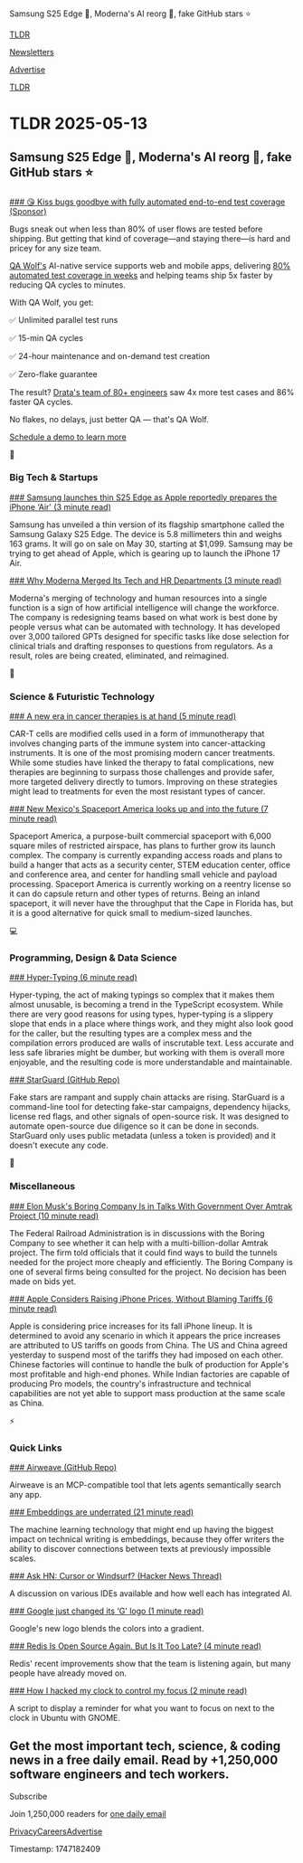 Samsung S25 Edge 📱, Moderna's AI reorg 🤖, fake GitHub stars ⭐

[TLDR](/)

[Newsletters](/newsletters)

[Advertise](https://advertise.tldr.tech/)

[TLDR](/)

# TLDR 2025-05-13

## Samsung S25 Edge 📱, Moderna's AI reorg 🤖, fake GitHub stars ⭐

### 

[### 😘 Kiss bugs goodbye with fully automated end-to-end test coverage (Sponsor)](https://www.qawolf.com?utm_source=tldr&amp;utm_medium=newsletter&amp;utm_campaign=ACQ_All_Demo_Conversions__NewsletterAudience_-_Newsletter_KissBugsGoodbye_20250513-None_Experiment-FALSE&amp;utm_term=headline-KissBugsGoodbyeWithFullyAutomatedEndToEndTestCoverage&amp;utm_content=KissBugsGoodbye_ScheduleADemoToLearnMore__Headline%3AKissBugsGoodbyeWithFullyAutomatedEndToEndTestCoverage____Newsletter-PrimaryPlacement_20250513_v1_)

Bugs sneak out when less than 80% of user flows are tested before shipping. But getting that kind of coverage—and staying there—is hard and pricey for any size team.

[QA Wolf's](https://www.qawolf.com?utm_source=tldr&utm_medium=newsletter&utm_campaign=ACQ_All_Demo_Conversions__NewsletterAudience_-_Newsletter_KissBugsGoodbye_20250513-None_Experiment-FALSE&utm_term=body-QAWolf&utm_content=KissBugsGoodbye_ScheduleADemoToLearnMore__Headline%3AKissBugsGoodbyeWithFullyAutomatedEndToEndTestCoverage____Newsletter-PrimaryPlacement_20250513_v1_) AI-native service supports web and mobile apps, delivering [80% automated test coverage in weeks](https://www.qawolf.com/how-it-works?utm_source=tldr&utm_medium=newsletter&utm_campaign=ACQ_All_Demo_Conversions__NewsletterAudience_-_Newsletter_KissBugsGoodbye_20250513-None_Experiment-FALSE&utm_term=body-80PercentAutomatedTestCoverageInWeeks&utm_content=KissBugsGoodbye_ScheduleADemoToLearnMore__Headline%3AKissBugsGoodbyeWithFullyAutomatedEndToEndTestCoverage____Newsletter-PrimaryPlacement_20250513_v1_) and helping teams ship 5x faster by reducing QA cycles to minutes.

With QA Wolf, you get:

✅ Unlimited parallel test runs

✅ 15-min QA cycles

✅ 24-hour maintenance and on-demand test creation

✅ Zero-flake guarantee

The result? [Drata's team of 80+ engineers](https://www.qawolf.com/case-studies/drata?utm_source=tldr&utm_medium=newsletter&utm_campaign=ACQ_All_Demo_Conversions__NewsletterAudience_-_Newsletter_KissBugsGoodbye_20250513-None_Experiment-FALSE&utm_term=body-DratasTeamOf80PlusEngineers&utm_content=KissBugsGoodbye_ScheduleADemoToLearnMore__Headline%3AKissBugsGoodbyeWithFullyAutomatedEndToEndTestCoverage____Newsletter-PrimaryPlacement_20250513_v1_) saw 4x more test cases and 86% faster QA cycles.

No flakes, no delays, just better QA — that's QA Wolf.

[Schedule a demo to learn more](https://www.qawolf.com?utm_source=tldr&utm_medium=newsletter&utm_campaign=ACQ_All_Demo_Conversions__NewsletterAudience_-_Newsletter_KissBugsGoodbye_20250513-None_Experiment-FALSE&utm_term=cta-ScheduleADemoToLearnMore&utm_content=KissBugsGoodbye_ScheduleADemoToLearnMore__Headline%3AKissBugsGoodbyeWithFullyAutomatedEndToEndTestCoverage____Newsletter-PrimaryPlacement_20250513_v1_)

📱

### Big Tech & Startups

[### Samsung launches thin S25 Edge as Apple reportedly prepares the iPhone ‘Air' (3 minute read)](https://www.cnbc.com/2025/05/12/samsung-galaxy-s25-edge-launch-specs-price-availability.html?utm_source=tldrnewsletter)

Samsung has unveiled a thin version of its flagship smartphone called the Samsung Galaxy S25 Edge. The device is 5.8 millimeters thin and weighs 163 grams. It will go on sale on May 30, starting at $1,099. Samsung may be trying to get ahead of Apple, which is gearing up to launch the iPhone 17 Air.

[### Why Moderna Merged Its Tech and HR Departments (3 minute read)](https://www.wsj.com/articles/why-moderna-merged-its-tech-and-hr-departments-95318c2a?st=WaRJYm&reflink=desktopwebshare_permalink&utm_source=tldrnewsletter)

Moderna's merging of technology and human resources into a single function is a sign of how artificial intelligence will change the workforce. The company is redesigning teams based on what work is best done by people versus what can be automated with technology. It has developed over 3,000 tailored GPTs designed for specific tasks like dose selection for clinical trials and drafting responses to questions from regulators. As a result, roles are being created, eliminated, and reimagined.

🚀

### Science & Futuristic Technology

[### A new era in cancer therapies is at hand (5 minute read)](https://arstechnica.com/health/2025/05/a-new-era-in-cancer-therapies-is-at-hand/?utm_source=tldrnewsletter)

CAR-T cells are modified cells used in a form of immunotherapy that involves changing parts of the immune system into cancer-attacking instruments. It is one of the most promising modern cancer treatments. While some studies have linked the therapy to fatal complications, new therapies are beginning to surpass those challenges and provide safer, more targeted delivery directly to tumors. Improving on these strategies might lead to treatments for even the most resistant types of cancer.

[### New Mexico's Spaceport America looks up and into the future (7 minute read)](https://www.space.com/space-exploration/launches-spacecraft/new-mexicos-spaceport-america-looks-up-and-into-the-future?utm_source=tldrnewsletter)

Spaceport America, a purpose-built commercial spaceport with 6,000 square miles of restricted airspace, has plans to further grow its launch complex. The company is currently expanding access roads and plans to build a hanger that acts as a security center, STEM education center, office and conference area, and center for handling small vehicle and payload processing. Spaceport America is currently working on a reentry license so it can do capsule return and other types of returns. Being an inland spaceport, it will never have the throughput that the Cape in Florida has, but it is a good alternative for quick small to medium-sized launches.

💻

### Programming, Design & Data Science

[### Hyper-Typing (6 minute read)](https://pscanf.com/s/341/?utm_source=tldrnewsletter)

Hyper-typing, the act of making typings so complex that it makes them almost unusable, is becoming a trend in the TypeScript ecosystem. While there are very good reasons for using types, hyper-typing is a slippery slope that ends in a place where things work, and they might also look good for the caller, but the resulting types are a complex mess and the compilation errors produced are walls of inscrutable text. Less accurate and less safe libraries might be dumber, but working with them is overall more enjoyable, and the resulting code is more understandable and maintainable.

[### StarGuard (GitHub Repo)](https://github.com/m-ahmed-elbeskeri/Starguard?utm_source=tldrnewsletter)

Fake stars are rampant and supply chain attacks are rising. StarGuard is a command-line tool for detecting fake-star campaigns, dependency hijacks, license red flags, and other signals of open-source risk. It was designed to automate open-source due diligence so it can be done in seconds. StarGuard only uses public metadata (unless a token is provided) and it doesn't execute any code.

🎁

### Miscellaneous

[### Elon Musk's Boring Company Is in Talks With Government Over Amtrak Project (10 minute read)](https://www.nytimes.com/2025/05/12/technology/elon-musk-boring-company-amtrak.html?unlocked_article_code=1.G08.BUXp.9XDiKjGhhUou&amp;smid=url-share&amp;utm_source=tldrnewsletter)

The Federal Railroad Administration is in discussions with the Boring Company to see whether it can help with a multi-billion-dollar Amtrak project. The firm told officials that it could find ways to build the tunnels needed for the project more cheaply and efficiently. The Boring Company is one of several firms being consulted for the project. No decision has been made on bids yet.

[### Apple Considers Raising iPhone Prices, Without Blaming Tariffs (6 minute read)](https://www.wsj.com/tech/apple-iphone-price-increase-2eaebb14?st=4X7295&reflink=desktopwebshare_permalink&utm_source=tldrnewsletter)

Apple is considering price increases for its fall iPhone lineup. It is determined to avoid any scenario in which it appears the price increases are attributed to US tariffs on goods from China. The US and China agreed yesterday to suspend most of the tariffs they had imposed on each other. Chinese factories will continue to handle the bulk of production for Apple's most profitable and high-end phones. While Indian factories are capable of producing Pro models, the country's infrastructure and technical capabilities are not yet able to support mass production at the same scale as China.

⚡

### Quick Links

[### Airweave (GitHub Repo)](https://github.com/airweave-ai/airweave?utm_source=tldrnewsletter)

Airweave is an MCP-compatible tool that lets agents semantically search any app.

[### Embeddings are underrated (21 minute read)](https://technicalwriting.dev/ml/embeddings/overview.html?utm_source=tldrnewsletter)

The machine learning technology that might end up having the biggest impact on technical writing is embeddings, because they offer writers the ability to discover connections between texts at previously impossible scales.

[### Ask HN: Cursor or Windsurf? (Hacker News Thread)](https://news.ycombinator.com/item?id=43959710&amp;utm_source=tldrnewsletter)

A discussion on various IDEs available and how well each has integrated AI.

[### Google just changed its ‘G' logo (1 minute read)](https://www.theverge.com/news/664958/google-g-logo-gradient-design-change?utm_source=tldrnewsletter)

Google's new logo blends the colors into a gradient.

[### Redis Is Open Source Again. But Is It Too Late? (4 minute read)](https://blog.abhimanyu-saharan.com/posts/redis-is-open-source-again-but-is-it-too-late?utm_source=tldrnewsletter)

Redis' recent improvements show that the team is listening again, but many people have already moved on.

[### How I hacked my clock to control my focus (2 minute read)](https://www.paepper.com/blog/posts/how-i-hacked-my-clock-to-control-my-focus.md/?utm_source=tldrnewsletter)

A script to display a reminder for what you want to focus on next to the clock in Ubuntu with GNOME.

## Get the most important tech, science, & coding news in a free daily email. Read by +1,250,000 software engineers and tech workers.

Subscribe

Join 1,250,000 readers for [one daily email](/api/latest/tech)

[Privacy](/privacy)[Careers](https://jobs.ashbyhq.com/tldr.tech)[Advertise](/tech/advertise)

Timestamp: 1747182409